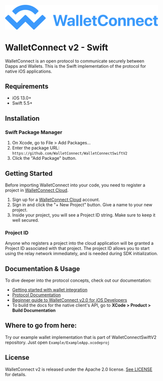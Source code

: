 ![WalletConnect V2](walletconnect-banner.svg)

# WalletConnect v2 - Swift
WalletConnect is an open protocol to communicate securely between Dapps and Wallets. This is the Swift implementation of the protocol for native iOS applications.

## Requirements 
- iOS 13.0+
- Swift  5.5+

## Installation
### Swift Package Manager
1. On Xcode, go to File > Add Packages...
2. Enter the package URL: `https://github.com/WalletConnect/WalletConnectSwiftV2`
3. Click the "Add Package" button.

## Getting Started
Before importing WalletConnect into your code, you need to register a project in [WalletConnect Cloud](https://cloud.walletconnect.com/app).
1. Sign up for a [WalletConnect Cloud](https://cloud.walletconnect.com/app) account.
2. Sign in and click the "+ New Project" button. Give a name to your new project.
3. Inside your project, you will see a Project ID string. Make sure to keep it well secured.

### Project ID
Anyone who registers a project into the cloud application will be granted a Project ID associated with that project. The project ID allows you to start using the relay network immediately, and is needed during SDK initialization.

## Documentation & Usage
To dive deeper into the protocol concepts, check out our documentation:
- [Getting started with wallet integration](https://docs.walletconnect.com/2.0/swift/sign/installation)
- [Protocol Documentation](https://github.com/WalletConnect/walletconnect-specs)
- [Beginner guide to WalletConnect v2.0 for iOS Developers](https://medium.com/walletconnect/beginner-guide-to-walletconnect-v2-0-for-swift-developers-4534b0975218)
- To build the docs for the native client's API, go to **XCode > Product > Build Documentation**


## Where to go from here:
Try our example wallet implementation that is part of WalletConnectSwiftV2 repository. Just open `Example/ExampleApp.xcodeproj`

## License
WalletConnect v2 is released under the Apache 2.0 license. [See LICENSE](https://github.com/WalletConnect/WalletConnectSwiftV2/blob/main/LICENSE) for details.
